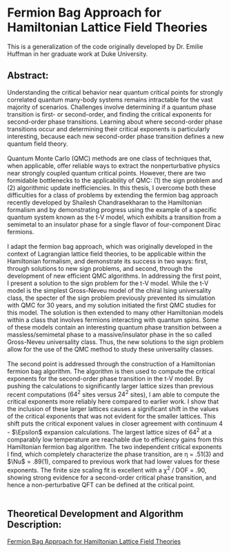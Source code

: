 # Fermion Bag Approach for Hamiltonian Lattice Field Theories

This is a generalization of the code originally developed by Dr. Emilie Huffman in her graduate work at Duke University. 

## Abstract:
Understanding the critical behavior near quantum critical points for strongly correlated 
quantum many-body systems remains intractable for the vast majority of
scenarios. Challenges involve determining if a quantum phase transition is first- or
second-order, and finding the critical exponents for second-order phase transitions.
Learning about where second-order phase transitions occur and determining their
critical exponents is particularly interesting, because each new second-order phase
transition defines a new quantum field theory.
<br><br>
Quantum Monte Carlo (QMC) methods are one class of techniques that, when
applicable, offer reliable ways to extract the nonperturbative physics near strongly
coupled quantum critical points. However, there are two formidable bottlenecks to
the applicability of QMC: (1) the sign problem and (2) algorithmic update inefficiencies. 
In this thesis, I overcome both these difficulties for a class of problems by
extending the fermion bag approach recently developed by Shailesh Chandrasekharan to the
Hamiltonian formalism and by demonstrating progress using the example
of a specific quantum system known as the t-V model, which exhibits a transition
from a semimetal to an insulator phase for a single flavor of four-component Dirac
fermions.
<br><br>
I adapt the fermion bag approach, which was originally developed in the context
of Lagrangian lattice field theories, to be applicable within the Hamiltonian formalism, 
and demonstrate its success in two ways: first, through solutions to new sign
problems, and second, through the development of new efficient QMC algorithms. In
addressing the first point, I present a solution to the sign problem for the t-V model.
While the t-V model is the simplest Gross-Neveu model of the chiral Ising universality 
class, the specter of the sign problem previously prevented its simulation with
QMC for 30 years, and my solution initiated the first QMC studies for this model.
The solution is then extended to many other Hamiltonian models within a class that
involves fermions interacting with quantum spins. Some of these models contain an
interesting quantum phase transition between a massless/semimetal phase to a 
massive/insulator phase in the so called Gross-Neveu universality class. Thus, the new
solutions to the sign problem allow for the use of the QMC method to study these
universality classes.
<br><br>
The second point is addressed through the construction of a Hamiltonian fermion
bag algorithm. The algorithm is then used to compute the critical exponents for the
second-order phase transition in the t-V model. By pushing the calculations to 
significantly larger lattice sizes than previous recent computations ($64^2$
sites versus $24^2$ sites), I am able to compute the critical exponents more reliably here compared to
earlier work. I show that the inclusion of these larger lattices causes a significant
shift in the values of the critical exponents that was not evident for the smaller lattices. 
This shift puts the critical exponent values in closer agreement with continuum
4 - $\Epsilon$ expansion calculations. The largest lattice sizes of $64^2$ at a comparably low
temperature are reachable due to efficiency gains from this Hamiltonian fermion bag
algorithm. The two independent critical exponents I find, which completely characterize 
the phase transition, are η = .51(3) and $\Nu$ = .89(1), compared to previous
work that had lower values for these exponents. The finite size scaling fit is excellent
with a χ$^2$ / DOF = .90, showing strong evidence for a second-order critical phase
transition, and hence a non-perturbative QFT can be defined at the critical point.
<br><br>
## Theoretical Development and Algorithm Description:
[Fermion Bag Approach for Hamiltonian Lattice Field Theories](https://arxiv.org/abs/1912.11776)
